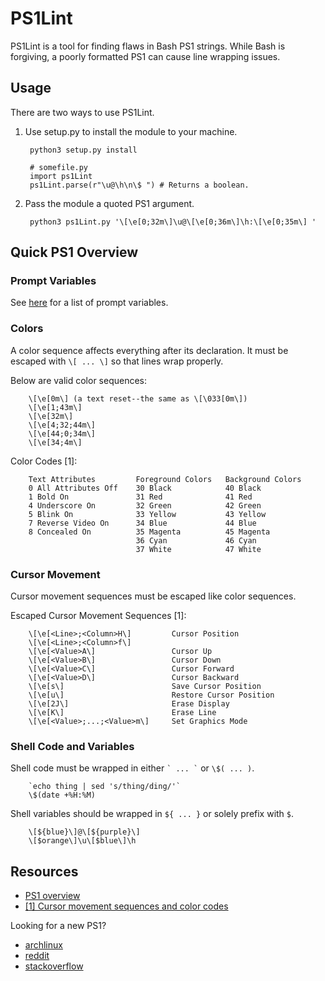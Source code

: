 # PS1Lint

PS1Lint is a tool for finding flaws in Bash PS1 strings. While Bash is forgiving, a poorly formatted PS1 can cause line wrapping issues.

## Usage

There are two ways to use PS1Lint.

1. Use setup.py to install the module to your machine.

        python3 setup.py install
        
        # somefile.py
        import ps1Lint
        ps1Lint.parse(r"\u@\h\n\$ ") # Returns a boolean.

2. Pass the module a quoted PS1 argument.

        python3 ps1Lint.py '\[\e[0;32m\]\u@\[\e[0;36m\]\h:\[\e[0;35m\] '

## Quick PS1 Overview

### Prompt Variables

See [here](http://www.gnu.org/software/bash/manual/html_node/Printing-a-Prompt.html) for a list of prompt variables.

### Colors

A color sequence affects everything after its declaration. It must be escaped with `\[ ... \]` so that lines wrap properly.

Below are valid color sequences:

        \[\e[0m\] (a text reset--the same as \[\033[0m\])
        \[\e[1;43m\]
        \[\e[32m\]
        \[\e[4;32;44m\]
        \[\e[44;0;34m\]
        \[\e[34;4m\]

Color Codes [1]:

        Text Attributes         Foreground Colors   Background Colors
        0 All Attributes Off    30 Black            40 Black
        1 Bold On               31 Red              41 Red
        4 Underscore On         32 Green            42 Green
        5 Blink On              33 Yellow           43 Yellow
        7 Reverse Video On      34 Blue             44 Blue
        8 Concealed On          35 Magenta          45 Magenta
                                36 Cyan             46 Cyan
                                37 White            47 White

### Cursor Movement

Cursor movement sequences must be escaped like color sequences.

Escaped Cursor Movement Sequences [1]:

        \[\e[<Line>;<Column>H\]         Cursor Position
        \[\e[<Line>;<Column>f\]        
        \[\e[<Value>A\]                 Cursor Up
        \[\e[<Value>B\]                 Cursor Down
        \[\e[<Value>C\]                 Cursor Forward
        \[\e[<Value>D\]                 Cursor Backward
        \[\e[s\]                        Save Cursor Position
        \[\e[u\]                        Restore Cursor Position
        \[\e[2J\]                       Erase Display
        \[\e[K\]                        Erase Line
        \[\e[<Value>;...;<Value>m\]     Set Graphics Mode

### Shell Code and Variables

Shell code must be wrapped in either `` ` ... ` `` or `\$( ... )`.

        `echo thing | sed 's/thing/ding/'`
        \$(date +%H:%M)

Shell variables should be wrapped in `${ ... }` or solely prefix with `$`.
        
        \[${blue}\]@\[${purple}\]
        \[$orange\]\u\[$blue\]\h

## Resources 

* [PS1 overview](http://www.ibm.com/developerworks/linux/library/l-tip-prompt/)
* [\[1\] Cursor movement sequences and color codes](http://ascii-table.com/ansi-escape-sequences.php)

Looking for a new PS1?
* [archlinux](https://bbs.archlinux.org/viewtopic.php?id=50885)
* [reddit](http://www.reddit.com/r/programming/comments/697cu/bash_users_what_do_you_have_for_your_ps1/)
* [stackoverflow](http://stackoverflow.com/questions/103857/what-is-your-favorite-bash-prompt)
